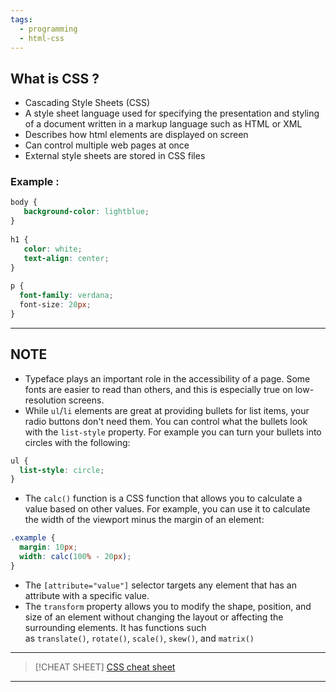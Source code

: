 ```yaml
---
tags:
  - programming
  - html-css
---
```

## What is CSS ?

- Cascading Style Sheets (CSS)
- A style sheet language used for specifying the presentation and styling of a document written in a markup language such as HTML or XML
- Describes how html elements are displayed on screen
- Can control multiple web pages at once
- External style sheets are stored in CSS files

### Example :

```CSS
body {  
   background-color: lightblue;
}  
  
h1 { 
   color: white;  
   text-align: center;
}  
  
p {
  font-family: verdana;  
  font-size: 20px;
}
```

---
## **NOTE**

- Typeface plays an important role in the accessibility of a page. Some fonts are easier to read than others, and this is especially true on low-resolution screens.
-  While `ul`/`li` elements are great at providing bullets for list items, your radio buttons don't need them. You can control what the bullets look with the `list-style` property. For example you can turn your bullets into circles with the following:

```css
ul {
  list-style: circle;
}
```

- The `calc()` function is a CSS function that allows you to calculate a value based on other values. For example, you can use it to calculate the width of the viewport minus the margin of an element:

```css
.example {
  margin: 10px;
  width: calc(100% - 20px);
}
```

- The `[attribute="value"]` selector targets any element that has an attribute with a specific value.
- The `transform` property allows you to modify the shape, position, and size of an element without changing the layout or affecting the surrounding elements. It has functions such as `translate()`, `rotate()`, `scale()`, `skew()`, and `matrix()`

---

>[!CHEAT SHEET]
>[CSS cheat sheet](https://developer.mozilla.org/en-US/docs/Web/HTML/Element)

---
